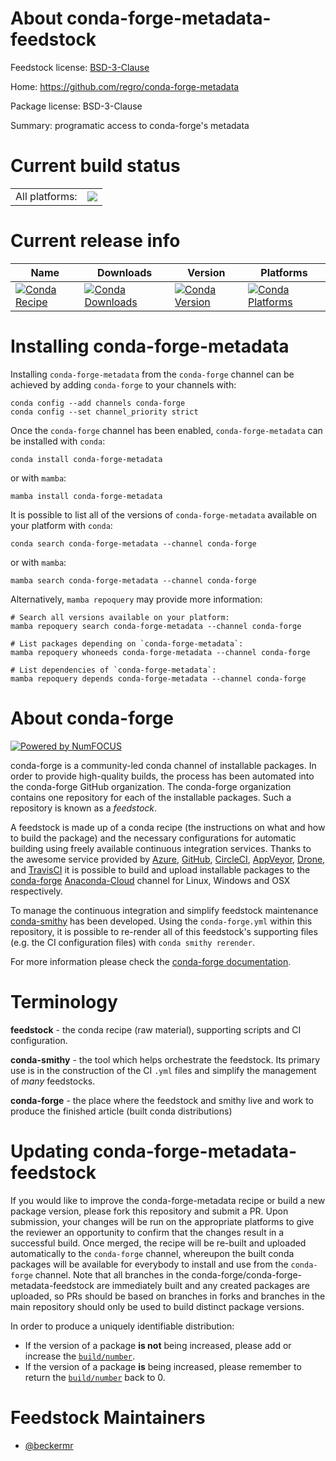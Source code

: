 About conda-forge-metadata-feedstock
====================================

Feedstock license: [BSD-3-Clause](https://github.com/conda-forge/conda-forge-metadata-feedstock/blob/main/LICENSE.txt)

Home: https://github.com/regro/conda-forge-metadata

Package license: BSD-3-Clause

Summary: programatic access to conda-forge's metadata

Current build status
====================


<table><tr><td>All platforms:</td>
    <td>
      <a href="https://dev.azure.com/conda-forge/feedstock-builds/_build/latest?definitionId=19084&branchName=main">
        <img src="https://dev.azure.com/conda-forge/feedstock-builds/_apis/build/status/conda-forge-metadata-feedstock?branchName=main">
      </a>
    </td>
  </tr>
</table>

Current release info
====================

| Name | Downloads | Version | Platforms |
| --- | --- | --- | --- |
| [![Conda Recipe](https://img.shields.io/badge/recipe-conda--forge--metadata-green.svg)](https://anaconda.org/conda-forge/conda-forge-metadata) | [![Conda Downloads](https://img.shields.io/conda/dn/conda-forge/conda-forge-metadata.svg)](https://anaconda.org/conda-forge/conda-forge-metadata) | [![Conda Version](https://img.shields.io/conda/vn/conda-forge/conda-forge-metadata.svg)](https://anaconda.org/conda-forge/conda-forge-metadata) | [![Conda Platforms](https://img.shields.io/conda/pn/conda-forge/conda-forge-metadata.svg)](https://anaconda.org/conda-forge/conda-forge-metadata) |

Installing conda-forge-metadata
===============================

Installing `conda-forge-metadata` from the `conda-forge` channel can be achieved by adding `conda-forge` to your channels with:

```
conda config --add channels conda-forge
conda config --set channel_priority strict
```

Once the `conda-forge` channel has been enabled, `conda-forge-metadata` can be installed with `conda`:

```
conda install conda-forge-metadata
```

or with `mamba`:

```
mamba install conda-forge-metadata
```

It is possible to list all of the versions of `conda-forge-metadata` available on your platform with `conda`:

```
conda search conda-forge-metadata --channel conda-forge
```

or with `mamba`:

```
mamba search conda-forge-metadata --channel conda-forge
```

Alternatively, `mamba repoquery` may provide more information:

```
# Search all versions available on your platform:
mamba repoquery search conda-forge-metadata --channel conda-forge

# List packages depending on `conda-forge-metadata`:
mamba repoquery whoneeds conda-forge-metadata --channel conda-forge

# List dependencies of `conda-forge-metadata`:
mamba repoquery depends conda-forge-metadata --channel conda-forge
```


About conda-forge
=================

[![Powered by
NumFOCUS](https://img.shields.io/badge/powered%20by-NumFOCUS-orange.svg?style=flat&colorA=E1523D&colorB=007D8A)](https://numfocus.org)

conda-forge is a community-led conda channel of installable packages.
In order to provide high-quality builds, the process has been automated into the
conda-forge GitHub organization. The conda-forge organization contains one repository
for each of the installable packages. Such a repository is known as a *feedstock*.

A feedstock is made up of a conda recipe (the instructions on what and how to build
the package) and the necessary configurations for automatic building using freely
available continuous integration services. Thanks to the awesome service provided by
[Azure](https://azure.microsoft.com/en-us/services/devops/), [GitHub](https://github.com/),
[CircleCI](https://circleci.com/), [AppVeyor](https://www.appveyor.com/),
[Drone](https://cloud.drone.io/welcome), and [TravisCI](https://travis-ci.com/)
it is possible to build and upload installable packages to the
[conda-forge](https://anaconda.org/conda-forge) [Anaconda-Cloud](https://anaconda.org/)
channel for Linux, Windows and OSX respectively.

To manage the continuous integration and simplify feedstock maintenance
[conda-smithy](https://github.com/conda-forge/conda-smithy) has been developed.
Using the ``conda-forge.yml`` within this repository, it is possible to re-render all of
this feedstock's supporting files (e.g. the CI configuration files) with ``conda smithy rerender``.

For more information please check the [conda-forge documentation](https://conda-forge.org/docs/).

Terminology
===========

**feedstock** - the conda recipe (raw material), supporting scripts and CI configuration.

**conda-smithy** - the tool which helps orchestrate the feedstock.
                   Its primary use is in the construction of the CI ``.yml`` files
                   and simplify the management of *many* feedstocks.

**conda-forge** - the place where the feedstock and smithy live and work to
                  produce the finished article (built conda distributions)


Updating conda-forge-metadata-feedstock
=======================================

If you would like to improve the conda-forge-metadata recipe or build a new
package version, please fork this repository and submit a PR. Upon submission,
your changes will be run on the appropriate platforms to give the reviewer an
opportunity to confirm that the changes result in a successful build. Once
merged, the recipe will be re-built and uploaded automatically to the
`conda-forge` channel, whereupon the built conda packages will be available for
everybody to install and use from the `conda-forge` channel.
Note that all branches in the conda-forge/conda-forge-metadata-feedstock are
immediately built and any created packages are uploaded, so PRs should be based
on branches in forks and branches in the main repository should only be used to
build distinct package versions.

In order to produce a uniquely identifiable distribution:
 * If the version of a package **is not** being increased, please add or increase
   the [``build/number``](https://docs.conda.io/projects/conda-build/en/latest/resources/define-metadata.html#build-number-and-string).
 * If the version of a package **is** being increased, please remember to return
   the [``build/number``](https://docs.conda.io/projects/conda-build/en/latest/resources/define-metadata.html#build-number-and-string)
   back to 0.

Feedstock Maintainers
=====================

* [@beckermr](https://github.com/beckermr/)


